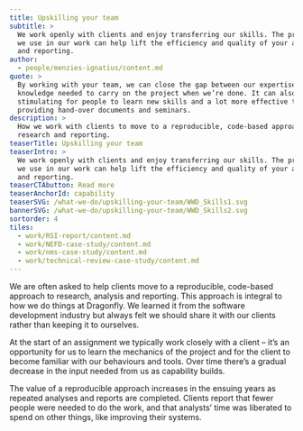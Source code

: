 ```yaml
---
title: Upskilling your team
subtitle: >
  We work openly with clients and enjoy transferring our skills. The processes
  we use in our work can help lift the efficiency and quality of your analysis
  and reporting.
author:
  - people/menzies-ignatius/content.md
quote: >
  By working with your team, we can close the gap between our expertise and the
  knowledge needed to carry on the project when we’re done. It can also be really
  stimulating for people to learn new skills and a lot more effective than us
  providing hand-over documents and seminars.
description: >
  How we work with clients to move to a reproducible, code-based approach to
  research and reporting.
teaserTitle: Upskilling your team
teaserIntro: >
  We work openly with clients and enjoy transferring our skills. The processes
  we use in our work can help lift the efficiency and quality of your analysis
  and reporting.
teaserCTAbutton: Read more
teaserAnchorId: capability
teaserSVG: /what-we-do/upskilling-your-team/WWD_Skills1.svg
bannerSVG: /what-we-do/upskilling-your-team/WWD_Skills2.svg
sortorder: 4
tiles:
  - work/RSI-report/content.md
  - work/NEFD-case-study/content.md
  - work/nms-case-study/content.md
  - work/technical-review-case-study/content.md
---
```


We are often asked to help clients move to a reproducible, code-based approach
to research, analysis and reporting. This approach is integral to how we do
things at Dragonfly. We learned it from the software development industry but
always felt we should share it with our clients rather than keeping it to ourselves.

At the start of an assignment we typically work closely with a client – it’s an
opportunity for us to learn the mechanics of the project and for the client to
become familiar with our behaviours and tools. Over time there’s a gradual
decrease in the input needed from us as capability builds.

The value of a reproducible approach increases in the ensuing years as repeated
analyses and reports are completed. Clients report that fewer people were needed
to do the work, and that analysts’ time was liberated to spend on other things,
like improving their systems.
